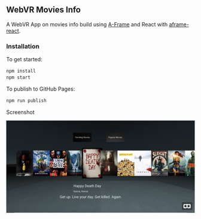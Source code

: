 ## WebVR Movies Info

A WebVR App on movies info build using
[A-Frame](https://aframe.io) and React with
[aframe-react](https://github.com/ngokevin/aframe-react).



### Installation

To get started:

```bash
npm install
npm start
```

To publish to GitHub Pages:

```bash
npm run publish
```

Screenshot

![Screeshot](https://github.com/prashant-andani/webvr-movies/blob/master/assets/screenshot.png?raw=true)
